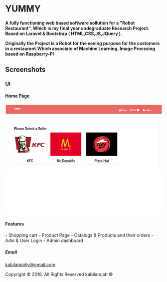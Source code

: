 # YUMMY


<h4> A fully functioning web based software sollution for a "Robot Restaurant", Which is my final year undegraduate Research Project. Based on Laravel & Bootstrap ( HTML,CSS,JS,JQuery ).<br><p>Originally the Project is a Robot for the seving purpose for the customers in a restaurant.Which associate of Machine Learning, Image Procssing based on Raspberry-PI</p></h4>


<h2>Screenshots</h2>

<h3>UI</h3>

<h4>Home Page</h4> 

![image](https://raw.githubusercontent.com/kabilarajah/yummy/master/photos/1.png)




<h4>Features</h4>
- Shopping cart
- Product Page
- Catalogs & Products and their orders
- Adin & User Login
- Admin dashboard



<h5>Email</h5>
<a href="mailto:#">kabilarajahy@gmail.com</a>

<p class="text-center">Copyright &copy; 2018. All Rights Reserved kabilarajah &copy;</p>


